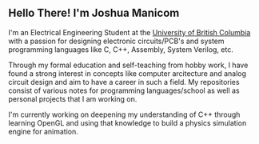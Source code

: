 ## Hello There! I'm Joshua Manicom

I'm an Electrical Engineering Student at the [University of British Columbia](https://ubc.ca/) with a passion for designing electronic circuits/PCB's and system programming languages like C, C++, Assembly, System Verilog, etc.

Through my formal education and self-teaching from hobby work, I have found a strong interest in concepts like computer arcitecture and analog circuit design and aim to have a career in such a field. My repositories consist of various notes for programming languages/school as well as personal projects that I am working on.

I'm currently working on deepening my understanding of C++ through learning OpenGL and using that knowledge to build a physics simulation engine for animation.

<!--
**Jmanicom/Jmanicom** is a ✨ _special_ ✨ repository because its `README.md` (this file) appears on your GitHub profile.

Here are some ideas to get you started:

- 🔭 I’m currently working on ...
- 🌱 I’m currently learning ...
- 👯 I’m looking to collaborate on ...
- 🤔 I’m looking for help with ...
- 💬 Ask me about ...
- 📫 How to reach me: ...
- 😄 Pronouns: ...
- ⚡ Fun fact: ...
-->
